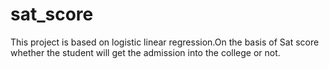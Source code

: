 # sat_score
This project is based on logistic linear regression.On the basis of Sat score whether the student will get the admission into the college or not.
